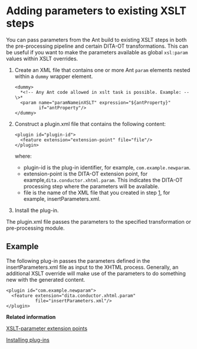 # Adding parameters to existing XSLT steps

You can pass parameters from the Ant build to existing XSLT steps in both the pre-processing pipeline and certain DITA-OT transformations. This can be useful if you want to make the parameters available as global `xsl:param` values within XSLT overrides.

1.  Create an XML file that contains one or more Ant `param` elements nested within a `dummy` wrapper element.

    ```
    <dummy>
      *<!-- Any Ant code allowed in xslt task is possible. Example: --\>*
      <param name="paramNameinXSLT" expression="${antProperty}" 
             if="antProperty"/>
    </dummy>
    ```

2.  Construct a plugin.xml file that contains the following content:

    ```
    <plugin id="plugin-id">
      <feature extension="extension-point" file="file"/>
    </plugin>
    ```

    where:

    -   plugin-id is the plug-in identifier, for example, `com.example.newparam`.
    -   extension-point is the DITA-OT extension point, for example,`dita.conductor.xhtml.param`. This indicates the DITA-OT processing step where the parameters will be available.
    -   file is the name of the XML file that you created in step [1](plugin-xsltparams.md#create-xml-file), for example, insertParameters.xml.
3.  Install the plug-in.


The plugin.xml file passes the parameters to the specified transformation or pre-processing module.

## Example

The following plug-in passes the parameters defined in the insertParameters.xml file as input to the XHTML process. Generally, an additional XSLT override will make use of the parameters to do something new with the generated content.

```
<plugin id="com.example.newparam">
  <feature extension="dita.conductor.xhtml.param" 
           file="insertParameters.xml"/>
</plugin>
```

**Related information**  


[XSLT-parameter extension points](../extension-points/plugin-extension-points-xslt-parameters.md)

[Installing plug-ins](../topics/plugins-installing.md)

